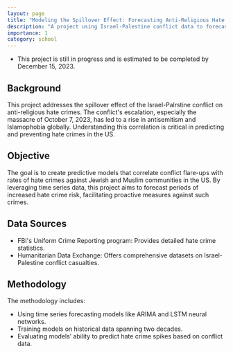 ```yaml
---
layout: page
title: "Modeling the Spillover Effect: Forecasting Anti-Religious Hate Crimes"
description: "A project using Israel-Palestine conflict data to forecast anti-religious hate crimes<br><b>Using: </b><em>Time Series Forecasting, ARIMA, LSTM Neural Networks</em>"
importance: 1
category: school
---
```


- This project is still in progress and is estimated to be completed by December 15, 2023.

## Background

This project addresses the spillover effect of the Israel-Palrstine conflict on anti-religious hate crimes. The conflict's escalation, especially the massacre of October 7, 2023, has led to a rise in antisemitism and Islamophobia globally. Understanding this correlation is critical in predicting and preventing hate crimes in the US.

## Objective

The goal is to create predictive models that correlate conflict flare-ups with rates of hate crimes against Jewish and Muslim communities in the US. By leveraging time series data, this project aims to forecast periods of increased hate crime risk, facilitating proactive measures against such crimes.

## Data Sources

- FBI's Uniform Crime Reporting program: Provides detailed hate crime statistics.
- Humanitarian Data Exchange: Offers comprehensive datasets on Israel-Palestine conflict casualties.

## Methodology

The methodology includes:
- Using time series forecasting models like ARIMA and LSTM neural networks.
- Training models on historical data spanning two decades.
- Evaluating models’ ability to predict hate crime spikes based on conflict data.